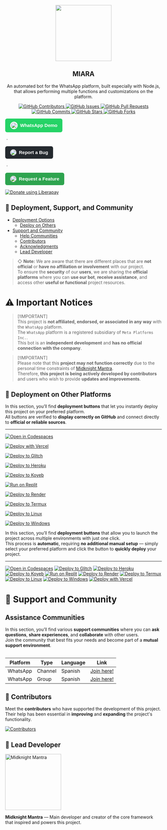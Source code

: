 <p align="center">
 <img width="180px" src="https://i.postimg.cc/1z1zYvWm/tobias-rademacher-wn-F27F85ZKw-unsplash.jpg" align="center"/>
 <h2 align="center">MIARA</h2>
 <p align="center">An automated bot for the WhatsApp platform, built especially with Node.js, that allows performing multiple functions and customizations on the platform.
</p>
</p>

<p align="center">
  <a href="https://github.com/MidknightMantra/Miara/graphs/contributors">
    <img alt="GitHub Contributors" src="https://img.shields.io/github/contributors/MidknightMantra/Miara?style=for-the-badge" />
  </a>
  <a href="https://github.com/MidknightMantra/Miara/issues">
    <img alt="GitHub Issues" src="https://img.shields.io/github/issues/MidknightMantra/Miara?style=for-the-badge" />
  </a>
  <a href="https://github.com/MidknightMantra/Miara/pulls">
    <img alt="GitHub Pull Requests" src="https://img.shields.io/github/issues-pr/MidknightMantra/Miara?style=for-the-badge" />
  </a>
  <a href="https://github.com/MidknightMantra/Miara/commits">
    <img alt="GitHub Commits" src="https://img.shields.io/github/commit-activity/m/MidknightMantra/Miara?style=for-the-badge" />
  </a>
  <a href="https://github.com/MidknightMantra/Miara">
    <img alt="GitHub Stars" src="https://img.shields.io/github/stars/MidknightMantra/Miara?style=for-the-badge" />
  </a>
  <a href="https://github.com/MidknightMantra/Miara/fork">
    <img alt="GitHub Forks" src="https://img.shields.io/github/forks/MidknightMantra/Miara?style=for-the-badge" />
  </a>
</p>

<p align="center">

  <!-- WhatsApp Demo Button -->
  <a href="https://api.whatsapp.com/send?phone=254758925674&text=.menu" target="_blank" 
     style="display:inline-flex; align-items:center; gap:8px; background-color:#25D366; 
            color:white; padding:10px 16px; border-radius:6px; text-decoration:none; 
            font-family:Arial, sans-serif; font-size:15px; font-weight:600;">
    <img src="https://upload.wikimedia.org/wikipedia/commons/6/6b/WhatsApp.svg" 
         alt="WhatsApp Logo" width="20" height="20" 
         style="background:white; border-radius:50%; padding:2px;">
    <span>WhatsApp Demo</span>
  </a>

  &nbsp;·&nbsp;

  <!-- Report a Bug Button -->
  <a href="https://github.com/MidknightMantra/Miara/issues/new?assignees=&labels=Bug" target="_blank"
     style="display:inline-flex; align-items:center; gap:8px; background-color:#24292e;
            color:white; padding:10px 16px; border-radius:6px; text-decoration:none;
            font-family:Arial, sans-serif; font-size:15px; font-weight:600;">
    <img src="https://github.githubassets.com/images/modules/logos_page/GitHub-Mark.png" 
         alt="GitHub Logo" width="20" height="20" style="border-radius:50%; background:white;">
    <span>Report a Bug</span>
  </a>

  &nbsp;·&nbsp;

  <!-- Request a Feature Button -->
  <a href="https://github.com/MidknightMantra/Miara/issues/new?assignees=&labels=Enhancement" target="_blank"
     style="display:inline-flex; align-items:center; gap:8px; background-color:#2ea44f;
            color:white; padding:10px 16px; border-radius:6px; text-decoration:none;
            font-family:Arial, sans-serif; font-size:15px; font-weight:600;">
    <img src="https://github.githubassets.com/images/modules/logos_page/GitHub-Mark.png" 
         alt="GitHub Logo" width="20" height="20" style="border-radius:50%; background:white;">
    <span>Request a Feature</span>
  </a>

</p>

<noscript><a href="https://liberapay.com/MidknightMantra/donate"><img alt="Donate using Liberapay" src="https://liberapay.com/assets/widgets/donate.svg"></a></noscript>

## 🧩 Deployment, Support, and Community

- [Deployment Options](#deployment-options)
  - [Deploy on Others](#deploy-on-others)
- [Support and Community](#support-and-community)
  - [Help Communities](#help-communities)
  - [Contributors](#contributors)
  - [Acknowledgments](#acknowledgments)
  - [Lead Developer](#lead-developer)


> ◇ **Note:** We are aware that there are different places that are **not official** or **have no affiliation or involvement** with our project.  
> To ensure the **security** of our **users**, we are sharing the **official platforms** where you can **use our bot**, **receive assistance**, and access other **useful or functional** project resources.

# ⚠️ Important Notices

> [!IMPORTANT]\
> This project is **not affiliated, endorsed, or associated in any way** with the `WhatsApp` platform.  
> The `WhatsApp` platform is a registered subsidiary of `Meta Platforms Inc.`.  
> This bot is an **independent development** and **has no official connection with the company**.

> [!IMPORTANT]\
> Please note that this **project may not function correctly** due to the personal time constraints of [Midknight Mantra](https://github.com/MidknightMantra).  
> Therefore, **this project is being actively developed by contributors** and users who wish to provide **updates and improvements**.

## 🚀 Deployment on Other Platforms

In this section, you’ll find **deployment buttons** that let you instantly deploy this project on your preferred platform.  
All buttons are verified to **display correctly on GitHub** and connect directly to **official or reliable sources**.

---

[![Open in Codespaces](https://img.shields.io/badge/Open_in-Codespaces-24292e?style=for-the-badge&logo=github&logoColor=white)](https://github.com/codespaces/new?skip_quickstart=true&machine=basicLinux32gb&repo=514876515&ref=master&geo=EuropeWest)

[![Deploy with Vercel](https://vercel.com/button)](https://vercel.com/new/clone?repository-url=https://github.com/MidknightMantra/Miara)

[![Deploy to Glitch](https://img.shields.io/badge/Deploy_to-Glitch-FF77FF?style=for-the-badge&logo=glitch&logoColor=white)](https://glitch.com/edit/#!/import/github/MidknightMantra/Miara)

[![Deploy to Heroku](https://img.shields.io/badge/Deploy_to-Heroku-6762A6?style=for-the-badge&logo=heroku&logoColor=white)](https://www.heroku.com/deploy?template=https://github.com/MidknightMantra/Miara)

[![Deploy to Koyeb](https://img.shields.io/badge/Deploy_to-Koyeb-121212?style=for-the-badge&logo=koyeb&logoColor=white)](https://app.koyeb.com/deploy?type=git&name=miara&repository=https://github.com/MidknightMantra/Miara)

[![Run on Replit](https://img.shields.io/badge/Run_on-Replit-F26207?style=for-the-badge&logo=replit&logoColor=white)](https://repl.it/github/MidknightMantra/Miara)

[![Deploy to Render](https://img.shields.io/badge/Deploy_to-Render-46E3B7?style=for-the-badge&logo=render&logoColor=white)](https://dashboard.render.com/blueprint/new?repo=https://github.com/MidknightMantra/Miara)

[![Deploy to Termux](https://img.shields.io/badge/Android-Termux-3DDC84?style=for-the-badge&logo=android&logoColor=white)](https://MidknightMantra.github.io/Miara/)

[![Deploy to Linux](https://img.shields.io/badge/Run_on-Linux-black?style=for-the-badge&logo=linux&logoColor=white)](https://MidknightMantra.github.io/Miara/)

[![Deploy to Windows](https://img.shields.io/badge/Run_on-Windows-0078D6?style=for-the-badge&logo=windows&logoColor=white)](https://MidknightMantra.github.io/Miara/)


In this section, you’ll find **deployment buttons** that allow you to launch the project across multiple environments with just one click.  
This process is **automatic**, requiring **no additional manual setup** — simply select your preferred platform and click the button to **quickly deploy** your project.

---

[![Open in Codespaces](https://github.com/codespaces/badge.svg)](https://github.com/codespaces/new?skip_quickstart=true&machine=basicLinux32gb&repo=514876515&ref=master&geo=EuropeWest)
[![Deploy to Glitch](https://binbashbanana.github.io/deploy-buttons/buttons/remade/glitch.svg)](https://glitch.com/edit/#!/import/github/MidknightMantra/Miara)
[![Deploy to Heroku](https://binbashbanana.github.io/deploy-buttons/buttons/remade/heroku.svg)](https://www.heroku.com/deploy?template=https://github.com/MidknightMantra/Miara)
[![Deploy to Koyeb](https://binbashbanana.github.io/deploy-buttons/buttons/remade/koyeb.svg)](https://app.koyeb.com/deploy?type=git&name=miara&repository=https://github.com/MidknightMantra/Miara)
[![Run on Replit](https://binbashbanana.github.io/deploy-buttons/buttons/remade/replit.svg)](https://repl.it/github/MidknightMantra/Miara)
[![Deploy to Render](https://binbashbanana.github.io/deploy-buttons/buttons/remade/render.svg)](https://dashboard.render.com/blueprint/new?repo=https://github.com/MidknightMantra/Miara)
[![Deploy to Termux](https://img.shields.io/badge/Android-3DDC84?style=for-the-badge&logo=android&logoColor=white)](https://MidknightMantra.github.io/Miara/)
[![Deploy to Linux](https://img.shields.io/badge/Linux-black?style=for-the-badge&logo=linux&logoColor=white)](https://MidknightMantra.github.io/Miara/)
[![Deploy to Windows](https://img.shields.io/badge/Windows-0078D6?style=for-the-badge&logo=windows&logoColor=white)](https://MidknightMantra.github.io/Miara/)
[![Deploy with Vercel](https://vercel.com/button)](https://vercel.com/new/clone?repository-url=https://github.com/MidknightMantra/Miara)

# 💬 Support and Community

## Assistance Communities

In this section, you’ll find various **support communities** where you can **ask questions**, **share experiences**, and **collaborate** with other users.  
Join the community that best fits your needs and become part of a **mutual support environment**.

<table>

| Platform | Type | Language | Link |
| --- | --- | --- | --- |
| WhatsApp | Channel | Spanish | [Join here!](https://whatsapp.com/channel/0029Vb74Dlf4CrfoqpAEBC2T) |
| WhatsApp | Group | Spanish | [Join here!](https://chat.whatsapp.com/li8sOw8WEBZAxreBovBZf2) |

</table>

## 👥 Contributors

Meet the **contributors** who have supported the development of this project.  
Their help has been essential in **improving** and **expanding** the project's functionality.

<a href="https://github.com/MidknightMantra/Miara/graphs/contributors">
  <img src="https://contrib.rocks/image?repo=MidknightMantra/Miara" alt="Contributors"/>
</a>

## 🧠 Lead Developer

<a href="https://github.com/MidknightMantra">
  <img src="https://avatars.githubusercontent.com/u/233432686?v=4" width="180px" alt="Midknight Mantra"/>
</a>

**Midknight Mantra** — Main developer and creator of the core framework that inspired and powers this project.

